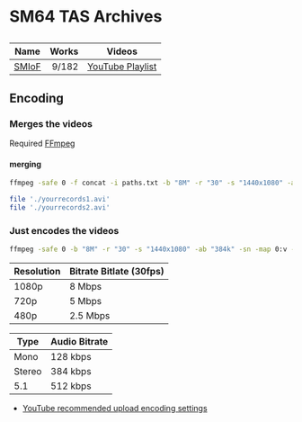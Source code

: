 # SM64 TAS Archives  


##   
[smiof]: https://youtube.com/playlist?list=PLsprkNPmlpByj9nrsupld-aBIvvdo1wqQ  

| Name                   | Works | Videos                    |
| ---------------------- | -----:| ------------------------- |
| [SMIoF](iof/README.md) | 9/182 | [YouTube Playlist][smiof] |


## Encoding  

### Merges the videos  

Required [FFmpeg](https://ffmpeg.org/)  

#### merging  
```bash
ffmpeg -safe 0 -f concat -i paths.txt -b "8M" -r "30" -s "1440x1080" -ab "384k" -sn -map 0:v -map 0:a output.avi
```

```bash paths.txt
file './yourrecords1.avi'
file './yourrecords2.avi'
```

### Just encodes the videos  
```bash
ffmpeg -safe 0 -b "8M" -r "30" -s "1440x1080" -ab "384k" -sn -map 0:v -map 0:a output.avi
```  

| Resolution | Bitrate Bitlate (30fps) |
| ---------- | ----------------------- |
| 1080p      | 8 Mbps                  |
| 720p       | 5 Mbps                  |
| 480p       | 2.5 Mbps                |  

| Type   | Audio Bitrate |
| ------ | ------------- |
| Mono   | 128 kbps      |
| Stereo | 384 kbps      |
| 5.1    | 512 kbps      |  

- [YouTube recommended upload encoding settings](https://support.google.com/youtube/answer/1722171)  

